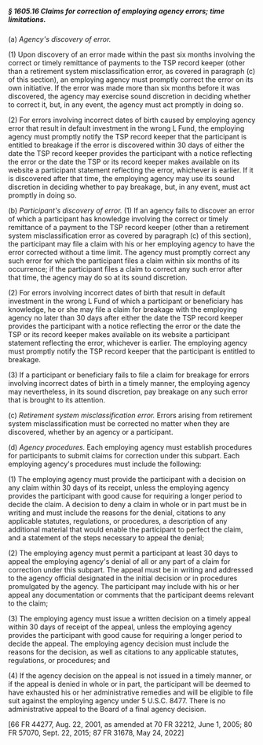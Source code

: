 ##### § 1605.16 Claims for correction of employing agency errors; time limitations. #####

(a) *Agency's discovery of error.*

(1) Upon discovery of an error made within the past six months involving the correct or timely remittance of payments to the TSP record keeper (other than a retirement system misclassification error, as covered in paragraph (c) of this section), an employing agency must promptly correct the error on its own initiative. If the error was made more than six months before it was discovered, the agency may exercise sound discretion in deciding whether to correct it, but, in any event, the agency must act promptly in doing so.

(2) For errors involving incorrect dates of birth caused by employing agency error that result in default investment in the wrong L Fund, the employing agency must promptly notify the TSP record keeper that the participant is entitled to breakage if the error is discovered within 30 days of either the date the TSP record keeper provides the participant with a notice reflecting the error or the date the TSP or its record keeper makes available on its website a participant statement reflecting the error, whichever is earlier. If it is discovered after that time, the employing agency may use its sound discretion in deciding whether to pay breakage, but, in any event, must act promptly in doing so.

(b) *Participant's discovery of error.* (1) If an agency fails to discover an error of which a participant has knowledge involving the correct or timely remittance of a payment to the TSP record keeper (other than a retirement system misclassification error as covered by paragraph (c) of this section), the participant may file a claim with his or her employing agency to have the error corrected without a time limit. The agency must promptly correct any such error for which the participant files a claim within six months of its occurrence; if the participant files a claim to correct any such error after that time, the agency may do so at its sound discretion.

(2) For errors involving incorrect dates of birth that result in default investment in the wrong L Fund of which a participant or beneficiary has knowledge, he or she may file a claim for breakage with the employing agency no later than 30 days after either the date the TSP record keeper provides the participant with a notice reflecting the error or the date the TSP or its record keeper makes available on its website a participant statement reflecting the error, whichever is earlier. The employing agency must promptly notify the TSP record keeper that the participant is entitled to breakage.

(3) If a participant or beneficiary fails to file a claim for breakage for errors involving incorrect dates of birth in a timely manner, the employing agency may nevertheless, in its sound discretion, pay breakage on any such error that is brought to its attention.

(c) *Retirement system misclassification error.* Errors arising from retirement system misclassification must be corrected no matter when they are discovered, whether by an agency or a participant.

(d) *Agency procedures.* Each employing agency must establish procedures for participants to submit claims for correction under this subpart. Each employing agency's procedures must include the following:

(1) The employing agency must provide the participant with a decision on any claim within 30 days of its receipt, unless the employing agency provides the participant with good cause for requiring a longer period to decide the claim. A decision to deny a claim in whole or in part must be in writing and must include the reasons for the denial, citations to any applicable statutes, regulations, or procedures, a description of any additional material that would enable the participant to perfect the claim, and a statement of the steps necessary to appeal the denial;

(2) The employing agency must permit a participant at least 30 days to appeal the employing agency's denial of all or any part of a claim for correction under this subpart. The appeal must be in writing and addressed to the agency official designated in the initial decision or in procedures promulgated by the agency. The participant may include with his or her appeal any documentation or comments that the participant deems relevant to the claim;

(3) The employing agency must issue a written decision on a timely appeal within 30 days of receipt of the appeal, unless the employing agency provides the participant with good cause for requiring a longer period to decide the appeal. The employing agency decision must include the reasons for the decision, as well as citations to any applicable statutes, regulations, or procedures; and

(4) If the agency decision on the appeal is not issued in a timely manner, or if the appeal is denied in whole or in part, the participant will be deemed to have exhausted his or her administrative remedies and will be eligible to file suit against the employing agency under 5 U.S.C. 8477. There is no administrative appeal to the Board of a final agency decision.

[66 FR 44277, Aug. 22, 2001, as amended at 70 FR 32212, June 1, 2005; 80 FR 57070, Sept. 22, 2015; 87 FR 31678, May 24, 2022]